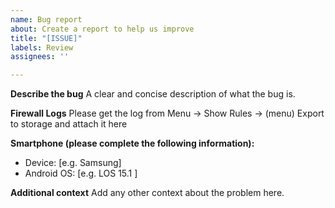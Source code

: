 ```yaml
---
name: Bug report
about: Create a report to help us improve
title: "[ISSUE]"
labels: Review
assignees: ''

---
```


**Describe the bug**
A clear and concise description of what the bug is.

**Firewall Logs**
Please get the log from Menu -> Show Rules -> (menu) Export to storage and attach it here

**Smartphone (please complete the following information):**
 - Device: [e.g. Samsung]
 - Android OS: [e.g. LOS 15.1 ]

**Additional context**
Add any other context about the problem here.
